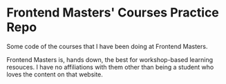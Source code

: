 # Frontend Masters' Courses Practice Repo

Some code of the courses that I have been doing at Frontend Masters. 

Frontend Masters is, hands down, the best for workshop-based learning resouces. I have no affiliations with them other than being a student who loves the content on that website.


